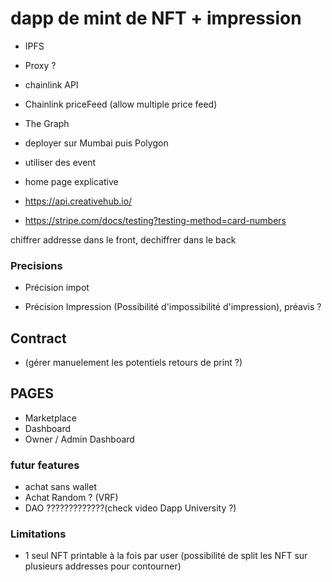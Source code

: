 # dapp de mint de NFT + impression
 - IPFS
 - Proxy ?
 - chainlink API 
 - Chainlink priceFeed (allow multiple price feed)
 - The Graph
 
 - deployer sur Mumbai puis Polygon
 - utiliser des event
 - home page explicative


- https://api.creativehub.io/
- https://stripe.com/docs/testing?testing-method=card-numbers

chiffrer addresse dans le front, dechiffrer dans le back

### Precisions
- Précision impot

- Précision Impression (Possibilité d'impossibilité d'impression), préavis ?


## Contract


- (gérer manuelement les potentiels retours de print ?)


## PAGES
- Marketplace
- Dashboard
- Owner / Admin Dashboard



### futur features
 - achat sans wallet
 - Achat Random ? (VRF)
 - DAO ?????????????(check video Dapp University ?)




 ### Limitations
  - 1 seul NFT printable à la fois par user (possibilité de split les NFT sur plusieurs addresses pour contourner)